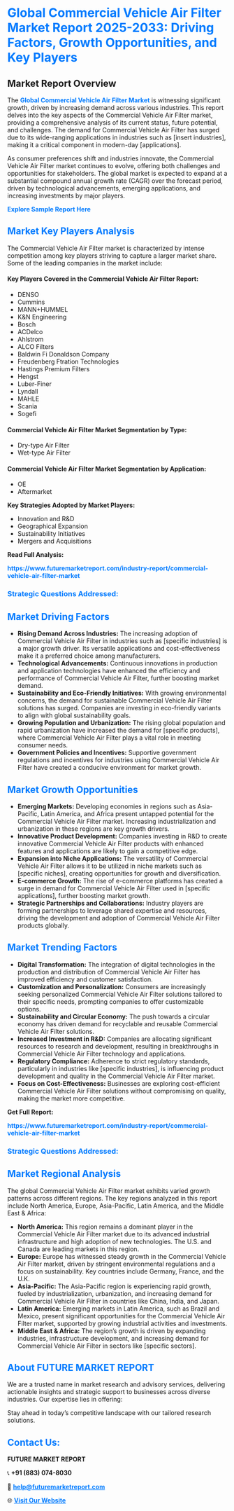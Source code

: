 <h1 style="color: #007BFF;">Global Commercial Vehicle Air Filter Market Report 2025-2033: Driving Factors, Growth Opportunities, and Key Players</h1>

<section id="overview">
<h2>Market Report Overview</h2>
<p>The <a href="https://www.futuremarketreport.com/industry-report/commercial-vehicle-air-filter-market" style="color: #007BFF; text-decoration: none;"><strong>Global Commercial Vehicle Air Filter Market</strong></a> is witnessing significant growth, driven by increasing demand across various industries. This report delves into the key aspects of the Commercial Vehicle Air Filter market, providing a comprehensive analysis of its current status, future potential, and challenges. The demand for Commercial Vehicle Air Filter has surged due to its wide-ranging applications in industries such as [insert industries], making it a critical component in modern-day [applications].</p>
<p>As consumer preferences shift and industries innovate, the Commercial Vehicle Air Filter market continues to evolve, offering both challenges and opportunities for stakeholders. The global market is expected to expand at a substantial compound annual growth rate (CAGR) over the forecast period, driven by technological advancements, emerging applications, and increasing investments by major players.</p>
</section>

<section id="overview">
<p><a href="https://www.futuremarketreport.com/request-sample/reportId=57802" style="color: #007BFF; text-decoration: none;"><strong>Explore Sample Report Here</strong></a></p>
</section>

<section id="key-players">
<h2 style="color: #007BFF;">Market Key Players Analysis</h2>
<p>The Commercial Vehicle Air Filter market is characterized by intense competition among key players striving to capture a larger market share. Some of the leading companies in the market include:</p>
<h4>Key Players Covered in the Commercial Vehicle Air Filter Report:</h4>
<ul><li>DENSO</li><li>Cummins</li><li>MANN+HUMMEL</li><li>K&amp;N Engineering</li><li>Bosch</li><li>ACDelco</li><li>Ahlstrom</li><li>ALCO Filters</li><li>Baldwin Fi Donaldson Company</li><li>Freudenberg Ftration Technologies</li><li>Hastings Premium Filters</li><li>Hengst</li><li>Luber-Finer</li><li>Lyndall</li><li>MAHLE</li><li>Scania</li><li>Sogefi</li></ul>
<h4>Commercial Vehicle Air Filter Market Segmentation by Type:</h4>
<ul><li>Dry-type Air Filter</li><li>Wet-type Air Filter</li></ul>

<h4>Commercial Vehicle Air Filter Market Segmentation by Application:</h4>
<ul><li>OE</li><li>Aftermarket</li></ul>
<p><strong>Key Strategies Adopted by Market Players:</strong></p>
<ul>
<li>Innovation and R&D</li>
<li>Geographical Expansion</li>
<li>Sustainability Initiatives</li>
<li>Mergers and Acquisitions</li>
</ul>
</section>

<section>
<p><strong>Read Full Analysis: </strong></p><a href="https://www.futuremarketreport.com/industry-report/commercial-vehicle-air-filter-market" style="color: #007BFF; text-decoration: none;"><strong>https://www.futuremarketreport.com/industry-report/commercial-vehicle-air-filter-market</strong></a>
<h3 style="color: #007BFF;">Strategic Questions Addressed:</h3>
</section>

<section id="driving-factors">
<h2 style="color: #007BFF;">Market Driving Factors</h2>
<ul>
<li><strong>Rising Demand Across Industries:</strong> The increasing adoption of Commercial Vehicle Air Filter in industries such as [specific industries] is a major growth driver. Its versatile applications and cost-effectiveness make it a preferred choice among manufacturers.</li>
<li><strong>Technological Advancements:</strong> Continuous innovations in production and application technologies have enhanced the efficiency and performance of Commercial Vehicle Air Filter, further boosting market demand.</li>
<li><strong>Sustainability and Eco-Friendly Initiatives:</strong> With growing environmental concerns, the demand for sustainable Commercial Vehicle Air Filter solutions has surged. Companies are investing in eco-friendly variants to align with global sustainability goals.</li>
<li><strong>Growing Population and Urbanization:</strong> The rising global population and rapid urbanization have increased the demand for [specific products], where Commercial Vehicle Air Filter plays a vital role in meeting consumer needs.</li>
<li><strong>Government Policies and Incentives:</strong> Supportive government regulations and incentives for industries using Commercial Vehicle Air Filter have created a conducive environment for market growth.</li>
</ul>
</section>

<section id="growth-opportunities">
<h2 style="color: #007BFF;">Market Growth Opportunities</h2>
<ul>
<li><strong>Emerging Markets:</strong> Developing economies in regions such as Asia-Pacific, Latin America, and Africa present untapped potential for the Commercial Vehicle Air Filter market. Increasing industrialization and urbanization in these regions are key growth drivers.</li>
<li><strong>Innovative Product Development:</strong> Companies investing in R&D to create innovative Commercial Vehicle Air Filter products with enhanced features and applications are likely to gain a competitive edge.</li>
<li><strong>Expansion into Niche Applications:</strong> The versatility of Commercial Vehicle Air Filter allows it to be utilized in niche markets such as [specific niches], creating opportunities for growth and diversification.</li>
<li><strong>E-commerce Growth:</strong> The rise of e-commerce platforms has created a surge in demand for Commercial Vehicle Air Filter used in [specific applications], further boosting market growth.</li>
<li><strong>Strategic Partnerships and Collaborations:</strong> Industry players are forming partnerships to leverage shared expertise and resources, driving the development and adoption of Commercial Vehicle Air Filter products globally.</li>
</ul>
</section>

<section id="trending-factors">
<h2 style="color: #007BFF;">Market Trending Factors</h2>
<ul>
<li><strong>Digital Transformation:</strong> The integration of digital technologies in the production and distribution of Commercial Vehicle Air Filter has improved efficiency and customer satisfaction.</li>
<li><strong>Customization and Personalization:</strong> Consumers are increasingly seeking personalized Commercial Vehicle Air Filter solutions tailored to their specific needs, prompting companies to offer customizable options.</li>
<li><strong>Sustainability and Circular Economy:</strong> The push towards a circular economy has driven demand for recyclable and reusable Commercial Vehicle Air Filter solutions.</li>
<li><strong>Increased Investment in R&D:</strong> Companies are allocating significant resources to research and development, resulting in breakthroughs in Commercial Vehicle Air Filter technology and applications.</li>
<li><strong>Regulatory Compliance:</strong> Adherence to strict regulatory standards, particularly in industries like [specific industries], is influencing product development and quality in the Commercial Vehicle Air Filter market.</li>
<li><strong>Focus on Cost-Effectiveness:</strong> Businesses are exploring cost-efficient Commercial Vehicle Air Filter solutions without compromising on quality, making the market more competitive.</li>
</ul>
</section>

<section>
<p><strong>Get Full Report: </strong></p><a href="https://www.futuremarketreport.com/industry-report/commercial-vehicle-air-filter-market" style="color: #007BFF; text-decoration: none;"><strong>https://www.futuremarketreport.com/industry-report/commercial-vehicle-air-filter-market</strong></a>
<h3 style="color: #007BFF;">Strategic Questions Addressed:</h3>
</section>


<section id="regional-analysis">
<h2 style="color: #007BFF;">Market Regional Analysis</h2>
<p>The global Commercial Vehicle Air Filter market exhibits varied growth patterns across different regions. The key regions analyzed in this report include North America, Europe, Asia-Pacific, Latin America, and the Middle East & Africa:</p>
<ul>
<li><strong>North America:</strong> This region remains a dominant player in the Commercial Vehicle Air Filter market due to its advanced industrial infrastructure and high adoption of new technologies. The U.S. and Canada are leading markets in this region.</li>
<li><strong>Europe:</strong> Europe has witnessed steady growth in the Commercial Vehicle Air Filter market, driven by stringent environmental regulations and a focus on sustainability. Key countries include Germany, France, and the U.K.</li>
<li><strong>Asia-Pacific:</strong> The Asia-Pacific region is experiencing rapid growth, fueled by industrialization, urbanization, and increasing demand for Commercial Vehicle Air Filter in countries like China, India, and Japan.</li>
<li><strong>Latin America:</strong> Emerging markets in Latin America, such as Brazil and Mexico, present significant opportunities for the Commercial Vehicle Air Filter market, supported by growing industrial activities and investments.</li>
<li><strong>Middle East & Africa:</strong> The region’s growth is driven by expanding industries, infrastructure development, and increasing demand for Commercial Vehicle Air Filter in sectors like [specific sectors].</li>
</ul>
</section>

<footer>
<h2 style="color: #007BFF;">About FUTURE MARKET REPORT</h2>
<p>We are a trusted name in market research and advisory services, delivering actionable insights and strategic support to businesses across diverse industries. Our expertise lies in offering:</p>

<p>Stay ahead in today’s competitive landscape with our tailored research solutions.</p>

<h2 style="color: #007BFF;">Contact Us:</h2>
<p><strong>FUTURE MARKET REPORT</strong></p>
<p>📞 <strong>+91 (883) 074-8030</strong></p>
<p>📧 <strong><a href="mailto:help@futuremarketreport.com" style="color: #007BFF;">help@futuremarketreport.com</a></strong></p>
<p>🌐 <strong><a href="https://www.futuremarketreport.com/" style="color: #007BFF;">Visit Our Website</a></strong></p>
</footer>